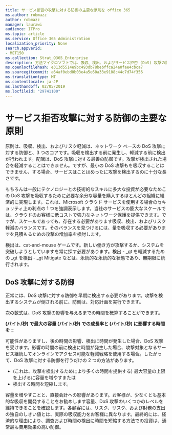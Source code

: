```yaml
---
title: サービス拒否の攻撃に対する防御の主要な原則を office 365
ms.author: robmazz
author: robmazz
manager: laurawi
audience: ITPro
ms.topic: article
ms.service: Office 365 Administration
localization_priority: None
search.appverid:
- MET150
ms.collection: Strat_O365_Enterprise
description: 方法マイクロソフトでは、吸収、検出、およびサービス拒否 (DoS) 攻撃の防御で軽減の主要な原則を利用します。
ms.openlocfilehash: e313d5514e9bc493db78bebffca24a0fae4cbca7
ms.sourcegitcommit: a64af0ebd0b03e4a5e60a33e9108c44c7d74f356
ms.translationtype: MT
ms.contentlocale: ja-JP
ms.lasthandoff: 02/05/2019
ms.locfileid: "29741100"
---
```

# <a name="core-principles-of-defense-against-denial-of-service-attacks"></a>サービス拒否攻撃に対する防御の主要な原則

原則は、吸収、検出、およびリスク軽減は、ネットワーク ベースの DoS 攻撃に対する防御と、3 つのコアです。吸収を検出する前に発生し、軽減する前に検出が行われます。配賦は、DoS 攻撃に対する最善の防御です。攻撃が検出された場合を軽減することはできません。ですが、最小の DoS 攻撃もを吸収することはできません、する場合、サービスはことはめったに攻撃を検出するのに十分な長さです。

もちろんは一般にテクノロジーとの技術的なスキルに多大な投資が必要なためこの DoS 攻撃を吸収するために必要な余分な容量を購入するほとんどの組織に経済的に実現します。これは、Microsoft クラウド サービスを使用する場合のセキュリティ上の利点の 1 つを強調表示します。当社のサービスの膨大なスケールでは、クラウドのお客様に低コストで強力なネットワーク保護を提供できます。ですが、スケールであっても、存在する必要があります吸収、検出、およびリスク軽減のバランスです。そのバランスを見つけるには、量を吸収する必要がありますを見積もるための攻撃の増加率を検討します。

検出は、cat-and-mouse ゲームです。新しい働き方が攻撃するか、システムを突破しようとしていますを常に探す必要があります。検出 - _gt を軽減するための _gt を検出 - _gt Mitigate などは、永続的な永続的な状態であり、無期限に続行されます。

## <a name="defending-against-dos-attacks"></a>DoS 攻撃に対する防御

正常には、DoS 攻撃に対する防御を早期に検出する必要があります。攻撃を検出するシステムが倒される前に、防側は、対応計画を実行できます。

次の数式は、DoS 攻撃の影響を与えるまでの時間を概算することができます。

   **(バイト/秒) で最大の容量 (バイト/秒) での成長率と (バイト/秒) に影響する時間を =**

可能性がありますし、後の時間の影響、検出に時間が発生した場合、DoS 攻撃を受けます。影響の時間の前に検出に時間が発生した場合、攻撃対象となるサービス継続してオンラインでアクセス可能な軽減戦略を使用する場合。したがって、DoS 攻撃に対する防御を行うだけの 2 つの方法があります。
- (これは、攻撃を検出するためにより多くの時間を提供する) 最大容量の上限を上げるに容量を増やすまたは
- 検出する時間を短縮します。

容量を増やすことと、直接会計への影響があります。お客様が、少なくとも基本的な吸収を開発することをお勧めします容量、DoS 攻撃のいくつかのレベルを維持できることを確認します。各顧客には、リスク、リスク、および財務の支出の独自のしきい値とは、実際の吸収能力をお客様に異なります。最終的には、経済的な理由により、調査および時間の検出に時間を短縮する方法での投資は、通常最も費用効果の高い防御。
